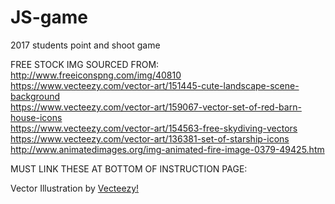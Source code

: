 # JS-game
2017 students point and shoot game


FREE STOCK IMG SOURCED FROM:<br>
http://www.freeiconspng.com/img/40810<br>
https://www.vecteezy.com/vector-art/151445-cute-landscape-scene-background<br>
https://www.vecteezy.com/vector-art/159067-vector-set-of-red-barn-house-icons<br>
https://www.vecteezy.com/vector-art/154563-free-skydiving-vectors<br>
https://www.vecteezy.com/vector-art/136381-set-of-starship-icons<br>
http://www.animatedimages.org/img-animated-fire-image-0379-49425.htm<br>


MUST LINK THESE AT BOTTOM OF INSTRUCTION PAGE:<br>

Vector Illustration by <a target="_blank" href="https://www.vecteezy.com">Vecteezy!</a><br>

